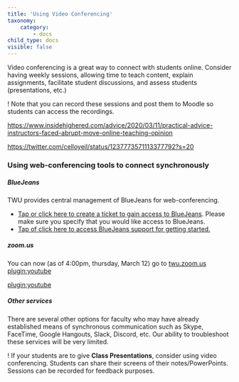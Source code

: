```yaml
---
title: 'Using Video Conferencing'
taxonomy:
    category:
        - docs
child_type: docs
visible: false
---
```


Video conferencing is a great way to connect with students online. Consider having weekly sessions, allowing time to teach content, explain assignments, facilitate student discussions, and assess students (presentations, etc.)

! Note that you can record these sessions and post them to Moodle so students can access the recordings.

<https://www.insidehighered.com/advice/2020/03/11/practical-advice-instructors-faced-abrupt-move-online-teaching-opinion>

<https://twitter.com/celloyeil/status/1237773571113377792?s=20>

### Using web-conferencing tools to connect synchronously
##### BlueJeans
TWU provides central management of BlueJeans for web-conferencing.
- [Tap or click here to create a ticket to gain access to BlueJeans](https://trinitywestern.teamdynamix.com/TDClient/1904/Portal/Requests/ServiceDet?ID=14119). Please make sure you specify that you would like access to BlueJeans.
- [Tap of click here to access BlueJeans support for getting started.](https://support.bluejeans.com/s/getting-started-meetings-user-step-1)

##### zoom.us
You can now (as of 4:00pm, thursday, March 12) go to [twu.zoom.us]()
[plugin:youtube](https://www.youtube.com/watch?v=vFhAEoCF7jg)

[plugin:youtube](https://www.youtube.com/watch?v=AYzPS28rg7E)

##### Other services
There are several other options for faculty who may have already established means of synchronous communication such as Skype, FaceTime, Google Hangouts, Slack, Discord, etc. Our ability to troubleshoot these services will be very limited.

! If your students are to give **Class Presentations**, consider using video conferencing.  Students can share their screens of their notes/PowerPoints.  Sessions can be recorded for feedback purposes.
